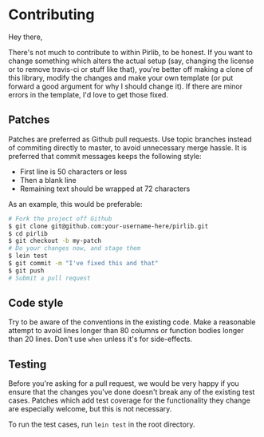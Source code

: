 # Contributing

Hey there,

There's not much to contribute to within Pirlib, to be honest. If you want to
change something which alters the actual setup (say, changing the license or to
remove travis-ci or stuff like that), you're better off making a clone of this
library, modify the changes and make your own template (or put forward a good
argument for why I should change it). If there are minor errors in the template,
I'd love to get those fixed.

## Patches

Patches are preferred as Github pull requests. Use topic branches instead of
commiting directly to master, to avoid unnecessary merge hassle. It is preferred
that commit messages keeps the following style:

* First line is 50 characters or less
* Then a blank line
* Remaining text should be wrapped at 72 characters

As an example, this would be preferable:

```bash
# Fork the project off Github
$ git clone git@github.com:your-username-here/pirlib.git
$ cd pirlib
$ git checkout -b my-patch
# Do your changes now, and stage them
$ lein test
$ git commit -m "I've fixed this and that"
$ git push
# Submit a pull request
```

## Code style

Try to be aware of the conventions in the existing code. Make a reasonable
attempt to avoid lines longer than 80 columns or function bodies longer than 20
lines. Don't use `when` unless it's for side-effects.

## Testing

Before you're asking for a pull request, we would be very happy if you ensure
that the changes you've done doesn't break any of the existing test cases.
Patches which add test coverage for the functionality they change are especially
welcome, but this is not necessary.

To run the test cases, run `lein test` in the root directory.
